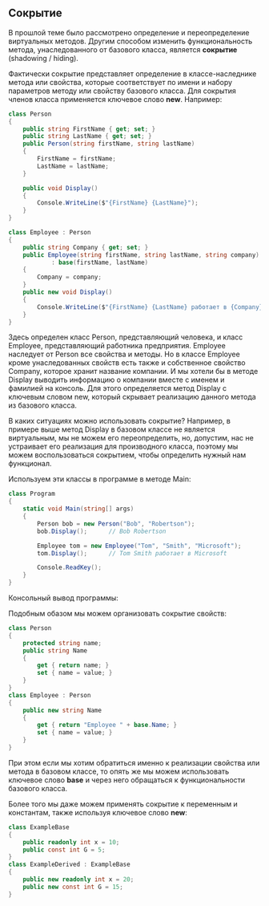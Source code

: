 ## Сокрытие

В прошлой теме было рассмотрено определение и переопределение виртуальных методов. Другим способом изменить функциональность метода, унаследованного 
от базового класса, является **сокрытие** (shadowing / hiding).

Фактически сокрытие представляет определение в классе-наследнике метода или свойства, которые соответствует по имени и набору 
параметров методу или свойству базового класса. Для сокрытия членов класса применяется ключевое слово **new**. 
Например:

```cs
class Person
{
	public string FirstName { get; set; }
	public string LastName { get; set; }
	public Person(string firstName, string lastName)
	{
		FirstName = firstName;
		LastName = lastName;
	}

	public void Display()
	{
		Console.WriteLine($"{FirstName} {LastName}");
	}
}

class Employee : Person
{
	public string Company { get; set; }
	public Employee(string firstName, string lastName, string company)
			: base(firstName, lastName)
	{
		Company = company;
	}
	public new void Display()
	{
		Console.WriteLine($"{FirstName} {LastName} работает в {Company}");
	}
}
```

Здесь определен класс Person, представляющий человека, и класс Employee, представляющий работника предприятия. Employee наследует от Person 
все свойства и методы. Но в классе Employee кроме унаследованных свойств есть также и собственное свойство Company, которое хранит название компании. 
И мы хотели бы в методе Display выводить информацию о компании вместе с именем и фамилией на консоль. Для этого определяется метод Display с ключевым словом new, 
который скрывает реализацию данного метода из базового класса.

В каких ситуациях можно использовать сокрытие? Например, в примере выше метод Display в базовом классе не является виртуальным, мы не можем его переопределить, 
но, допустим, нас не устраивает его реализация для производного класса, поэтому мы можем воспользоваться сокрытием, чтобы определить нужный нам функционал.

Используем эти классы в программе в методе Main:

```cs
class Program
{
	static void Main(string[] args)
	{
		Person bob = new Person("Bob", "Robertson");
		bob.Display();		// Bob Robertson

		Employee tom = new Employee("Tom", "Smith", "Microsoft");
		tom.Display();		// Tom Smith работает в Microsoft

		Console.ReadKey();
	}
}
```

Консольный вывод программы:

Подобным обазом мы можем организовать сокрытие свойств:

```cs
class Person
{
	protected string name;
	public string Name
	{
		get { return name; }
		set { name = value; }
	}
}
class Employee : Person
{
	public new string Name
	{
		get { return "Employee " + base.Name; }
		set { name = value; }
	}
}
```

При этом если мы хотим обратиться именно к реализации свойства или метода в базовом классе, то опять же мы можем использовать 
ключевое слово **base** и через него обращаться к функциональности базового класса.

Более того мы даже можем применять сокрытие к переменным и константам, также используя ключевое слово **new**:

```cs
class ExampleBase
{
	public readonly int x = 10;
	public const int G = 5;
}
class ExampleDerived : ExampleBase
{
	public new readonly int x = 20;
	public new const int G = 15;
}
```

